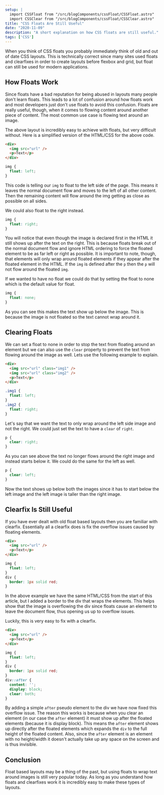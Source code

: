 ```yaml
---
setup: |
  import CSSFloat from "/src/blogComponents/cssFloat/CSSFloat.astro"
  import CSSClear from "/src/blogComponents/cssFloat/CSSClear.astro"
title: "CSS Floats Are Still Useful"
date: "2020-11-09"
description: "A short explanation on how CSS floats are still useful."
tags: ['CSS']
---
```


When you think of CSS floats you probably immediately think of old and out of date CSS layouts. This is technically correct since many sites used floats and clearfixes in order to create layouts before flexbox and grid, but float can still be used for modern applications.

## How Floats Work

Since floats have a bad reputation for being abused in layouts many people don't learn floats. This leads to a lot of confusion around how floats work and most developers just don't use floats to avoid this confusion. Floats are really useful, though, when it comes to flowing content around another piece of content. The most common use case is flowing text around an image.

<CSSFloat float="left" clearfix />

The above layout is incredibly easy to achieve with floats, but very difficult without. Here is a simplified version of the HTML/CSS for the above code.
```html
<div>
  <img src="url" />
  <p>Text</p>
</div>
```
```css
img {
  float: left;
}
```
This code is telling our `img` to float to the left side of the page. This means it leaves the normal document flow and moves to the left of all other content. Then the remaining content will flow around the img getting as close as possible on all sides.

We could also float to the right instead.

<CSSFloat float="right" clearfix />

```css
img {
  float: right;
}
```
You will notice that even though the image is declared first in the HTML it still shows up after the text on the right. This is because floats break out of the normal document flow and ignore HTML ordering to force the floated element to be as far left or right as possible. It is important to note, though, that elements will only wrap around floated elements if they appear after the floated element in the HTML. If the `img` is defined after the `p` then the `p` will not flow around the floated `img`.

If we wanted to have no float we could do that by setting the float to none which is the default value for float.

<CSSFloat clearfix />

```css
img {
  float: none;
}
```
As you can see this makes the text show up below the image. This is because the image is not floated so the text cannot wrap around it.

## Clearing Floats

We can set a float to none in order to stop the text from floating around an element but we can also use the `clear` property to prevent the text from flowing around the image as well. Lets use the following example to explain.

<CSSClear />

```html
<div>
  <img src="url" class="img1" />
  <img src="url" class="img2" />
  <p>Text</p>
</div>
```
```css
.img1 {
  float: left;
}
.img2 {
  float: right;
}
```

Let's say that we want the text to only wrap around the left side image and not the right. We could just set the text to have a `clear` of `right`.

<CSSClear clear="right" />

```css
p {
  clear: right;
}
```

As you can see above the text no longer flows around the right image and instead starts below it. We could do the same for the left as well.

<CSSClear clear="left" />

```css
p {
  clear: left;
}
```

Now the text shows up below both the images since it has to start below the left image and the left image is taller than the right image.

## Clearfix Is Still Useful

If you have ever dealt with old float based layouts then you are familiar with clearfix. Essentially all a clearfix does is fix the overflow issues caused by floating elements.

<CSSFloat float="left" height={350} border text="Lorem ipsum dolor sit amet consectetur adipisicing elit. Accusantium fugiat odio illum facilis perferendis beatae minima assumenda libero repellat unde." />

<div style={{ clear: 'both' }}></div>

```html
<div>
  <img src="url" />
  <p>Text</p>
</div>
```
```css
img {
  float: left;
}
div {
  border: 1px solid red;
}
```
In the above example we have the same HTML/CSS from the start of this article, but I added a border to the div that wraps the elements. This helps show that the image is overflowing the div since floats cause an element to leave the document flow, thus opening us up to overflow issues.

Luckily, this is very easy to fix with a clearfix.

<CSSFloat float="left" height={350} border clearfix text="Lorem ipsum dolor sit amet consectetur adipisicing elit. Accusantium fugiat odio illum facilis perferendis beatae minima assumenda libero repellat unde." />

```html
<div>
  <img src="url" />
  <p>Text</p>
</div>
```
```css
img {
  float: left;
}
div {
  border: 1px solid red;
}
div::after {
  content: '';
  display: block;
  clear: both;
}
```

By adding a simple `after` pseudo element to the div we have now fixed this overflow issue. The reason this works is because when you clear an element (in our case the `after` element) it must show up after the floated elements (because it is display block). This means the `after` element shows up directly after the floated elements which expands the `div` to the full height of the floated content. Also, since the `after` element is an element with no height/width it doesn't actually take up any space on the screen and is thus invisible.

## Conclusion

Float based layouts may be a thing of the past, but using floats to wrap text around images is still very popular today. As long as you understand how floats and clearfixes work it is incredibly easy to make these types of layouts.